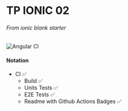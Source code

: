 # TP IONIC 02
###### From _ionic blank starter_
![Angular CI](https://github.com/Dettri/tp-ionic-02/workflows/Angular%20CI/badge.svg)
#### Notation

- CI :white_check_mark:
    - Build :white_check_mark:
    - Units Tests :white_check_mark:
    - E2E Tests :white_check_mark:
    - Readme with Github Actions Badges :white_check_mark:
